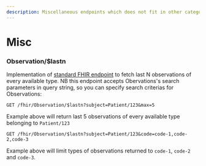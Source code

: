 ```yaml
---
description: Miscellaneous endpoints which does not fit in other categories
---
```


# Misc

### Observation/$lastn

Implementation of [standard FHIR endpoint](https://www.hl7.org/fhir/observation-operations.html#10.1.20.2) to fetch last N observations of every available type. NB this endpoint accepts Obervations's search parameters in query string, so you can specify search criterias for Observations:

```text
GET /fhir/Observation/$lastn?subject=Patient/123&max=5
```

Example above will return last 5 observations of every available type belonging to `Patient/123`

```text
GET /fhir/Observation/$lastn?subject=Patient/123&code=code-1,code-2,code-3
```

Example above will limit types of observations returned to `code-1`, `code-2` and `code-3`.

